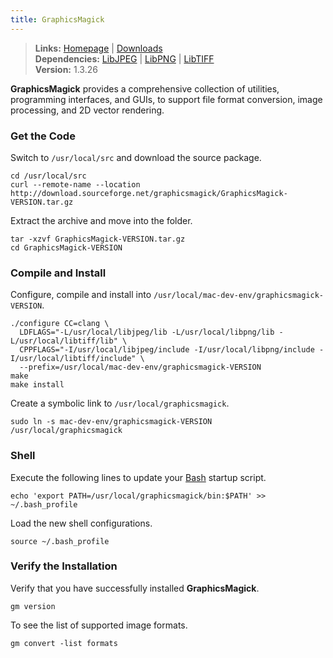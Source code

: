 ```yaml
---
title: GraphicsMagick
---
```


> **Links:** [Homepage](http://www.graphicsmagick.org/) | [Downloads](http://www.graphicsmagick.org/download.html)  
> **Dependencies:** [LibJPEG](/libjpeg/) | [LibPNG](/libpng/) | [LibTIFF](/libtiff/)  
> **Version:** <span id="version">1.3.26</span>

**GraphicsMagick** provides a comprehensive collection of utilities, programming interfaces, and GUIs, to support file format conversion, image processing, and 2D vector rendering.


### Get the Code

Switch to `/usr/local/src` and download the source package.

	cd /usr/local/src
	curl --remote-name --location http://download.sourceforge.net/graphicsmagick/GraphicsMagick-VERSION.tar.gz

Extract the archive and move into the folder.

	tar -xzvf GraphicsMagick-VERSION.tar.gz
	cd GraphicsMagick-VERSION


### Compile and Install

Configure, compile and install into `/usr/local/mac-dev-env/graphicsmagick-VERSION`.

	./configure CC=clang \
	  LDFLAGS="-L/usr/local/libjpeg/lib -L/usr/local/libpng/lib -L/usr/local/libtiff/lib" \
	  CPPFLAGS="-I/usr/local/libjpeg/include -I/usr/local/libpng/include -I/usr/local/libtiff/include" \
	  --prefix=/usr/local/mac-dev-env/graphicsmagick-VERSION
	make
	make install

Create a symbolic link to `/usr/local/graphicsmagick`.

	sudo ln -s mac-dev-env/graphicsmagick-VERSION /usr/local/graphicsmagick


### Shell

Execute the following lines to update your [Bash](http://en.wikipedia.org/wiki/Bash_%28Unix_shell%29) startup script.

	echo 'export PATH=/usr/local/graphicsmagick/bin:$PATH' >> ~/.bash_profile

Load the new shell configurations.

	source ~/.bash_profile


### Verify the Installation

Verify that you have successfully installed **GraphicsMagick**.

	gm version

To see the list of supported image formats.

	gm convert -list formats
